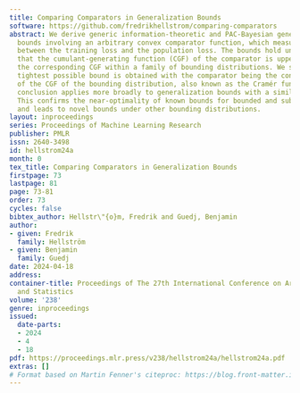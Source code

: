 ```yaml
---
title: Comparing Comparators in Generalization Bounds
software: https://github.com/fredrikhellstrom/comparing-comparators
abstract: We derive generic information-theoretic and PAC-Bayesian generalization
  bounds involving an arbitrary convex comparator function, which measures the discrepancy
  between the training loss and the population loss. The bounds hold under the assumption
  that the cumulant-generating function (CGF) of the comparator is upper-bounded by
  the corresponding CGF within a family of bounding distributions. We show that the
  tightest possible bound is obtained with the comparator being the convex conjugate
  of the CGF of the bounding distribution, also known as the Cramér function. This
  conclusion applies more broadly to generalization bounds with a similar structure.
  This confirms the near-optimality of known bounds for bounded and sub-Gaussian losses
  and leads to novel bounds under other bounding distributions.
layout: inproceedings
series: Proceedings of Machine Learning Research
publisher: PMLR
issn: 2640-3498
id: hellstrom24a
month: 0
tex_title: Comparing Comparators in Generalization Bounds
firstpage: 73
lastpage: 81
page: 73-81
order: 73
cycles: false
bibtex_author: Hellstr\"{o}m, Fredrik and Guedj, Benjamin
author:
- given: Fredrik
  family: Hellström
- given: Benjamin
  family: Guedj
date: 2024-04-18
address:
container-title: Proceedings of The 27th International Conference on Artificial Intelligence
  and Statistics
volume: '238'
genre: inproceedings
issued:
  date-parts:
  - 2024
  - 4
  - 18
pdf: https://proceedings.mlr.press/v238/hellstrom24a/hellstrom24a.pdf
extras: []
# Format based on Martin Fenner's citeproc: https://blog.front-matter.io/posts/citeproc-yaml-for-bibliographies/
---
```


